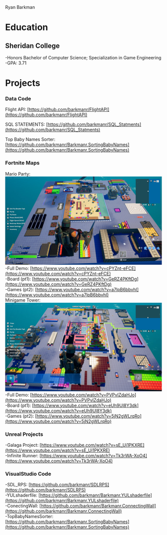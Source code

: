 Ryan Barkman
# Education
## Sheridan College 
  -Honors Bachelor of Computer Science; Specialization in Game Engineering <br/>
  -GPA: 3.71

# Projects
### Data Code
Flight API:
[https://github.com/barkmanr/FlightAPI](https://github.com/barkmanr/FlightAPI) <br/>

SQL STATEMENTS:
[https://github.com/barkmanr/SQL_Statments](https://github.com/barkmanr/SQL_Statments) <br/>

Top Baby Names Sorter:
[https://github.com/barkmanr/Barkmanr.SortingBabyNames](https://github.com/barkmanr/Barkmanr.SortingBabyNames) <br/>


### Fortnite Maps
Mario Party:
![Screenshot of Mario Party Map](assets/img/MarioPartyMap.jpg)
  <br/>-Full Demo:   [https://www.youtube.com/watch?v=cPYZnt-eFCE](https://www.youtube.com/watch?v=cPYZnt-eFCE)
  <br/>-Board (pt1):  [https://www.youtube.com/watch?v=GeRZ4PKftDg](https://www.youtube.com/watch?v=GeRZ4PKftDg)
  <br/>-Games (pt2): [https://www.youtube.com/watch?v=a7lpB6bbvhI](https://www.youtube.com/watch?v=a7lpB6bbvhI)
<br/>
Minigame Tower:
![Screenshot of Mario Party Map](assets/img/TowerMap.jpg)
  <br/>-Full Demo: [https://www.youtube.com/watch?v=PVPvIZdaHJo](https://www.youtube.com/watch?v=PVPvIZdaHJo)
  <br/>-Board (pt1): [https://www.youtube.com/watch?v=eUh9Ul8Y3dk](https://www.youtube.com/watch?v=eUh9Ul8Y3dk)
  <br/>-Games (pt2): [https://www.youtube.com/watch?v=5jN2gWLrqRo](https://www.youtube.com/watch?v=5jN2gWLrqRo)

### Unreal Projects
  -Galaga Project: [https://www.youtube.com/watch?v=sE_Ui1PKXRE](https://www.youtube.com/watch?v=sE_Ui1PKXRE)
  <br/>
  -Infinite Runner: [https://www.youtube.com/watch?v=Tk3rWA-XoO4](https://www.youtube.com/watch?v=Tk3rWA-XoO4)

### VisualStudio Code
  -SDL_RPS: [https://github.com/barkmanr/SDLRPS](https://github.com/barkmanr/SDLRPS)
  <br/>
  -YULshaderfile: [https://github.com/barkmanr/Barkmanr.YULshaderfile](https://github.com/barkmanr/Barkmanr.YULshaderfile)
<br/>
  -ConectingWall: [https://github.com/barkmanr/Barkmanr.ConnectingWall](https://github.com/barkmanr/Barkmanr.ConnectingWall)
<br/>
  -TopBabyNamesSorter: [https://github.com/barkmanr/Barkmanr.SortingBabyNames](https://github.com/barkmanr/Barkmanr.SortingBabyNames)
